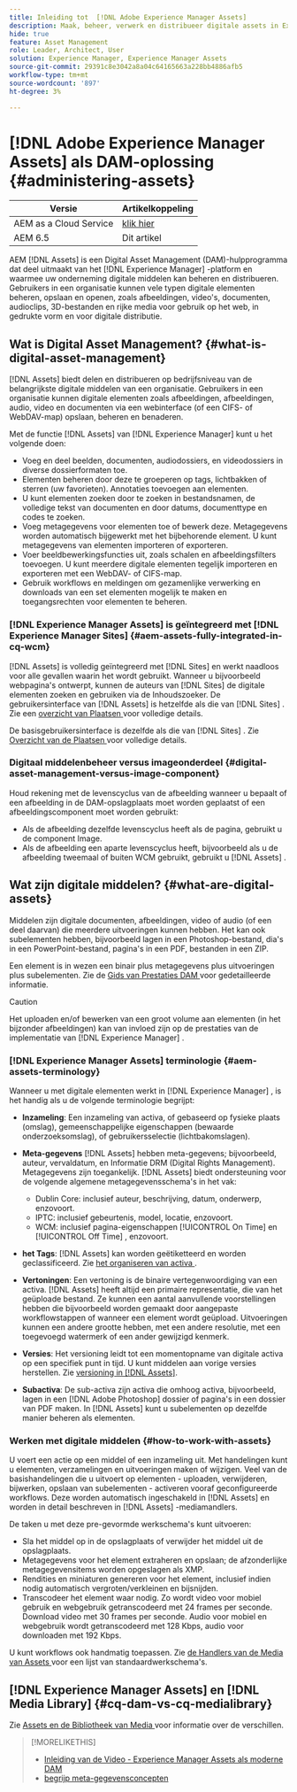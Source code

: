 ```yaml
---
title: Inleiding tot  [!DNL Adobe Experience Manager Assets]
description: Maak, beheer, verwerk en distribueer digitale assets in Experience Manager. In deze handleidingen worden aanbevolen methoden, toegankelijkheidsfuncties en het gebruik van AEM 6.5-elementen beschreven.
hide: true
feature: Asset Management
role: Leader, Architect, User
solution: Experience Manager, Experience Manager Assets
source-git-commit: 29391c8e3042a8a04c64165663a228bb4886afb5
workflow-type: tm+mt
source-wordcount: '897'
ht-degree: 3%

---
```



# [!DNL Adobe Experience Manager Assets] als DAM-oplossing {#administering-assets}

| Versie | Artikelkoppeling |
| -------- | ---------------------------- |
| AEM as a Cloud Service | [ klik hier ](https://experienceleague.adobe.com/en/docs/experience-manager-cloud-service/content/assets/overview) |
| AEM 6.5 | Dit artikel |

AEM [!DNL Assets] is een Digital Asset Management (DAM)-hulpprogramma dat deel uitmaakt van het [!DNL Experience Manager] -platform en waarmee uw onderneming digitale middelen kan beheren en distribueren. Gebruikers in een organisatie kunnen vele typen digitale elementen beheren, opslaan en openen, zoals afbeeldingen, video&#39;s, documenten, audioclips, 3D-bestanden en rijke media voor gebruik op het web, in gedrukte vorm en voor digitale distributie.

## Wat is Digital Asset Management? {#what-is-digital-asset-management}

[!DNL Assets] biedt delen en distribueren op bedrijfsniveau van de belangrijkste digitale middelen van een organisatie. Gebruikers in een organisatie kunnen digitale elementen zoals afbeeldingen, afbeeldingen, audio, video en documenten via een webinterface (of een CIFS- of WebDAV-map) opslaan, beheren en benaderen.

Met de functie [!DNL Assets] van [!DNL Experience Manager] kunt u het volgende doen:

* Voeg en deel beelden, documenten, audiodossiers, en videodossiers in diverse dossierformaten toe.
* Elementen beheren door deze te groeperen op tags, lichtbakken of sterren (uw favorieten). Annotaties toevoegen aan elementen.
* U kunt elementen zoeken door te zoeken in bestandsnamen, de volledige tekst van documenten en door datums, documenttype en codes te zoeken.
* Voeg metagegevens voor elementen toe of bewerk deze. Metagegevens worden automatisch bijgewerkt met het bijbehorende element. U kunt metagegevens van elementen importeren of exporteren.
* Voer beeldbewerkingsfuncties uit, zoals schalen en afbeeldingsfilters toevoegen. U kunt meerdere digitale elementen tegelijk importeren en exporteren met een WebDAV- of CIFS-map.
* Gebruik workflows en meldingen om gezamenlijke verwerking en downloads van een set elementen mogelijk te maken en toegangsrechten voor elementen te beheren.

### [!DNL Experience Manager Assets] is geïntegreerd met [!DNL Experience Manager Sites] {#aem-assets-fully-integrated-in-cq-wcm}

[!DNL Assets] is volledig geïntegreerd met [!DNL Sites] en werkt naadloos voor alle gevallen waarin het wordt gebruikt. Wanneer u bijvoorbeeld webpagina&#39;s ontwerpt, kunnen de auteurs van [!DNL Sites] de digitale elementen zoeken en gebruiken via de Inhoudszoeker. De gebruikersinterface van [!DNL Assets] is hetzelfde als die van [!DNL Sites] . Zie een [ overzicht van Plaatsen ](/help/sites-authoring/page-authoring.md) voor volledige details.

De basisgebruikersinterface is dezelfde als die van [!DNL Sites] . Zie [ Overzicht van de Plaatsen ](/help/sites-authoring/page-authoring.md) voor volledige details.

### Digitaal middelenbeheer versus imageonderdeel {#digital-asset-management-versus-image-component}

Houd rekening met de levenscyclus van de afbeelding wanneer u bepaalt of een afbeelding in de DAM-opslagplaats moet worden geplaatst of een afbeeldingscomponent moet worden gebruikt:

* Als de afbeelding dezelfde levenscyclus heeft als de pagina, gebruikt u de component Image.
* Als de afbeelding een aparte levenscyclus heeft, bijvoorbeeld als u de afbeelding tweemaal of buiten WCM gebruikt, gebruikt u [!DNL Assets] .

## Wat zijn digitale middelen? {#what-are-digital-assets}

Middelen zijn digitale documenten, afbeeldingen, video of audio (of een deel daarvan) die meerdere uitvoeringen kunnen hebben. Het kan ook subelementen hebben, bijvoorbeeld lagen in een Photoshop-bestand, dia&#39;s in een PowerPoint-bestand, pagina&#39;s in een PDF, bestanden in een ZIP.

Een element is in wezen een binair plus metagegevens plus uitvoeringen plus subelementen. Zie de [ Gids van Prestaties DAM ](/help/sites-deploying/assets-performance-sizing.md) voor gedetailleerde informatie.

>[!CAUTION]
>
>Het uploaden en/of bewerken van een groot volume aan elementen (in het bijzonder afbeeldingen) kan van invloed zijn op de prestaties van de implementatie van [!DNL Experience Manager] .

### [!DNL Experience Manager Assets] terminologie {#aem-assets-terminology}

Wanneer u met digitale elementen werkt in [!DNL Experience Manager] , is het handig als u de volgende terminologie begrijpt:

* **Inzameling**: Een inzameling van activa, of gebaseerd op fysieke plaats (omslag), gemeenschappelijke eigenschappen (bewaarde onderzoeksomslag), of gebruikersselectie (lichtbakomslagen).

* **Meta-gegevens** [!DNL Assets] hebben meta-gegevens; bijvoorbeeld, auteur, vervaldatum, en Informatie DRM (Digital Rights Management). Metagegevens zijn toegankelijk. [!DNL Assets] biedt ondersteuning voor de volgende algemene metagegevensschema&#39;s in het vak:

   * Dublin Core: inclusief auteur, beschrijving, datum, onderwerp, enzovoort.
   * IPTC: inclusief gebeurtenis, model, locatie, enzovoort.
   * WCM: inclusief pagina-eigenschappen [!UICONTROL On Time] en [!UICONTROL Off Time] , enzovoort.

* **het Tags**: [!DNL Assets] kan worden geëtiketteerd en worden geclassificeerd. Zie [ het organiseren van activa ](/help/assets/organize-assets.md).

* **Vertoningen**: Een vertoning is de binaire vertegenwoordiging van een activa. [!DNL Assets] heeft altijd een primaire representatie, die van het geüploade bestand. Ze kunnen een aantal aanvullende voorstellingen hebben die bijvoorbeeld worden gemaakt door aangepaste workflowstappen of wanneer een element wordt geüpload. Uitvoeringen kunnen een andere grootte hebben, met een andere resolutie, met een toegevoegd watermerk of een ander gewijzigd kenmerk.

* **Versies**: Het versioning leidt tot een momentopname van digitale activa op een specifiek punt in tijd. U kunt middelen aan vorige versies herstellen. Zie [ versioning in  [!DNL Assets]](manage-assets.md#asset-versioning).

* **Subactiva**: De sub-activa zijn activa die omhoog activa, bijvoorbeeld, lagen in een [!DNL Adobe Photoshop] dossier of pagina&#39;s in een dossier van PDF maken. In [!DNL Assets] kunt u subelementen op dezelfde manier beheren als elementen.

### Werken met digitale middelen {#how-to-work-with-assets}

U voert een actie op een middel of een inzameling uit. Met handelingen kunt u elementen, verzamelingen en uitvoeringen maken of wijzigen. Veel van de basishandelingen die u uitvoert op elementen - uploaden, verwijderen, bijwerken, opslaan van subelementen - activeren vooraf geconfigureerde workflows. Deze worden automatisch ingeschakeld in [!DNL Assets] en worden in detail beschreven in [!DNL Assets] -mediamandlers.

De taken u met deze pre-gevormde werkschema&#39;s kunt uitvoeren:

* Sla het middel op in de opslagplaats of verwijder het middel uit de opslagplaats.
* Metagegevens voor het element extraheren en opslaan; de afzonderlijke metagegevensitems worden opgeslagen als XMP.
* Rendities en miniaturen genereren voor het element, inclusief indien nodig automatisch vergroten/verkleinen en bijsnijden.
* Transcodeer het element waar nodig. Zo wordt video voor mobiel gebruik en webgebruik getranscodeerd met 24 frames per seconde. Download video met 30 frames per seconde. Audio voor mobiel en webgebruik wordt getranscodeerd met 128 Kbps, audio voor downloaden met 192 Kbps.

U kunt workflows ook handmatig toepassen. Zie [ de Handlers van de Media van Assets ](media-handlers.md) voor een lijst van standaardwerkschema&#39;s.

## [!DNL Experience Manager Assets] en [!DNL Media Library] {#cq-dam-vs-cq-medialibrary}

Zie [ Assets en de Bibliotheek van Media ](medialibrary.md) voor informatie over de verschillen.

>[!MORELIKETHIS]
>
>* [ Inleiding van de Video - Experience Manager Assets als moderne DAM ](https://www.youtube.com/watch?v=PBwQqZgC-yo)
>* [ begrijp meta-gegevensconcepten ](/help/assets/metadata-concepts.md)
